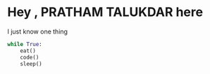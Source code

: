 # Hey , **PRATHAM TALUKDAR** here

I just know one thing

```python
while True:
    eat()
    code()
    sleep()
```